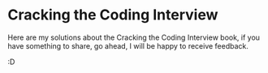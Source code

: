 # Cracking the Coding Interview

Here are my solutions about the Cracking the Coding Interview book, if you have something to share, go ahead, I will be happy to receive feedback.

:D

